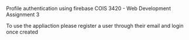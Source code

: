 Profile authentication using firebase
COIS 3420 - Web Development Assignment 3


To use the appliaction please register a user through their email and login once created 
